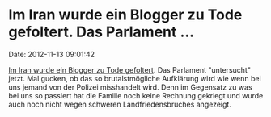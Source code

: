 Im Iran wurde ein Blogger zu Tode gefoltert. Das Parlament \...
===============================================================

Date: 2012-11-13 09:01:42

[Im Iran wurde ein Blogger zu Tode
gefoltert](http://www.bangkokpost.com/breakingnews/320710/iran-tortured-blogger-to-death).
Das Parlament \"untersucht\" jetzt. Mal gucken, ob das so
brutalstmögliche Aufklärung wird wie wenn bei uns jemand von der Polizei
misshandelt wird. Denn im Gegensatz zu was bei uns so passiert hat die
Familie noch keine Rechnung gekriegt und wurde auch noch nicht wegen
schweren Landfriedensbruches angezeigt.
